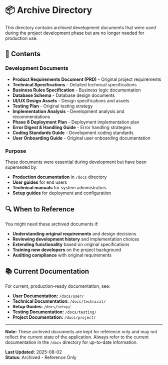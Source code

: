 # 📦 Archive Directory

This directory contains archived development documents that were used during the project development phase but are no longer needed for production use.

## 📁 Contents

### Development Documents
- **Product Requirements Document (PRD)** - Original project requirements
- **Technical Specifications** - Detailed technical specifications
- **Business Rules Specification** - Business logic documentation
- **Database Schema** - Database design documents
- **UI/UX Design Assets** - Design specifications and assets
- **Testing Plan** - Original testing strategy
- **Implementation Analysis** - Development analysis and recommendations
- **Phase 8 Deployment Plan** - Deployment implementation plan
- **Error Digest & Handling Guide** - Error handling strategies
- **Coding Standards Guide** - Development coding standards
- **User Onboarding Guide** - Original user onboarding documentation

### Purpose
These documents were essential during development but have been superseded by:
- **Production documentation** in `/docs` directory
- **User guides** for end users
- **Technical manuals** for system administrators
- **Setup guides** for deployment and configuration

## 🔍 When to Reference

You might need these archived documents if:
- **Understanding original requirements** and design decisions
- **Reviewing development history** and implementation choices
- **Extending functionality** based on original specifications
- **Training new developers** on the project background
- **Auditing compliance** with original requirements

## 📚 Current Documentation

For current, production-ready documentation, see:
- **User Documentation:** `/docs/user/`
- **Technical Documentation:** `/docs/technical/`
- **Setup Guides:** `/docs/setup/`
- **Testing Documentation:** `/docs/testing/`
- **Project Documentation:** `/docs/project/`

---

**Note:** These archived documents are kept for reference only and may not reflect the current state of the application. Always refer to the current documentation in the `/docs` directory for up-to-date information.

**Last Updated:** 2025-08-02  
**Status:** Archived - Reference Only
